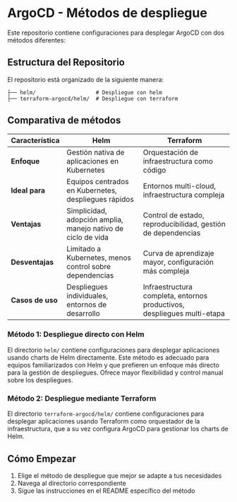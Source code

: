 # ArgoCD - Métodos de despliegue

Este repositorio contiene configuraciones para desplegar ArgoCD con dos métodos diferentes:

## Estructura del Repositorio
El repositorio está organizado de la siguiente manera:
```
├── helm/                   # Despliegue con helm
├── terraform-argocd/helm/  # Despliegue con terraform
```
## Comparativa de métodos

| Característica | Helm | Terraform |
|----------------|------|-----------|
| **Enfoque** | Gestión nativa de aplicaciones en Kubernetes | Orquestación de infraestructura como código |
| **Ideal para** | Equipos centrados en Kubernetes, despliegues rápidos | Entornos multi-cloud, infraestructura compleja |
| **Ventajas** | Simplicidad, adopción amplia, manejo nativo de ciclo de vida | Control de estado, reproducibilidad, gestión de dependencias |
| **Desventajas** | Limitado a Kubernetes, menos control sobre dependencias | Curva de aprendizaje mayor, configuración más compleja |
| **Casos de uso** | Despliegues individuales, entornos de desarrollo | Infraestructura completa, entornos productivos, despliegues multi-etapa |


### Método 1: Despliegue directo con Helm
El directorio `helm/` contiene configuraciones para desplegar aplicaciones usando charts de Helm directamente. Este método es adecuado para equipos familiarizados con Helm y que prefieren un enfoque más directo para la gestión de despliegues. Ofrece mayor flexibilidad y control manual sobre los despliegues.

### Método 2: Despliegue mediante Terraform
El directorio `terraform-argocd/helm/` contiene configuraciones para desplegar aplicaciones usando Terraform como orquestador de la infraestructura, que a su vez configura ArgoCD para gestionar los charts de Helm. 

## Cómo Empezar
1. Elige el método de despliegue que mejor se adapte a tus necesidades
2. Navega al directorio correspondiente
3. Sigue las instrucciones en el README específico del método
